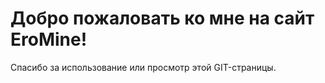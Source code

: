 # Добро пожаловать ко мне на сайт EroMine!

Спасибо за использование или просмотр этой GIT-страницы.
